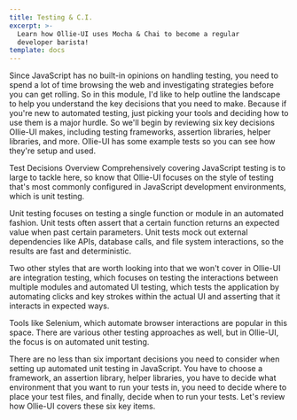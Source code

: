 ```yaml
---
title: Testing & C.I.
excerpt: >-
  Learn how Ollie-UI uses Mocha & Chai to become a regular
  developer barista!
template: docs
---
```


Since JavaScript has no built-in opinions on handling testing, you need to spend a lot of time browsing the web and investigating strategies before you can get rolling. So in this module, I'd like to help outline the landscape to help you understand the key decisions that you need to make. Because if you're new to automated testing, just picking your tools and deciding how to use them is a major hurdle. So we'll begin by reviewing six key decisions Ollie-UI makes, including testing frameworks, assertion libraries, helper libraries, and more. Ollie-UI has some example tests so you can see how they're setup and used.

Test Decisions Overview
Comprehensively covering JavaScript testing is to large to tackle here, so know that Ollie-UI focuses on the style of testing that's most commonly configured in JavaScript development environments, which is unit testing.

Unit testing focuses on testing a single function or module in an automated fashion. Unit tests often assert that a certain function returns an expected value when past certain parameters. Unit tests mock out external dependencies like APIs, database calls, and file system interactions, so the results are fast and deterministic.

Two other styles that are worth looking into that we won't cover in Ollie-UI are integration testing, which focuses on testing the interactions between multiple modules and automated UI testing, which tests the application by automating clicks and key strokes within the actual UI and asserting that it interacts in expected ways.

Tools like Selenium, which automate browser interactions are popular in this space. There are various other testing approaches as well, but in Ollie-UI, the focus is on automated unit testing.

There are no less than six important decisions you need to consider when setting up automated unit testing in JavaScript. You have to choose a framework, an assertion library, helper libraries, you have to decide what environment that you want to run your tests in, you need to decide where to place your test files, and finally, decide when to run your tests. Let's review how Ollie-UI covers these six key items.
